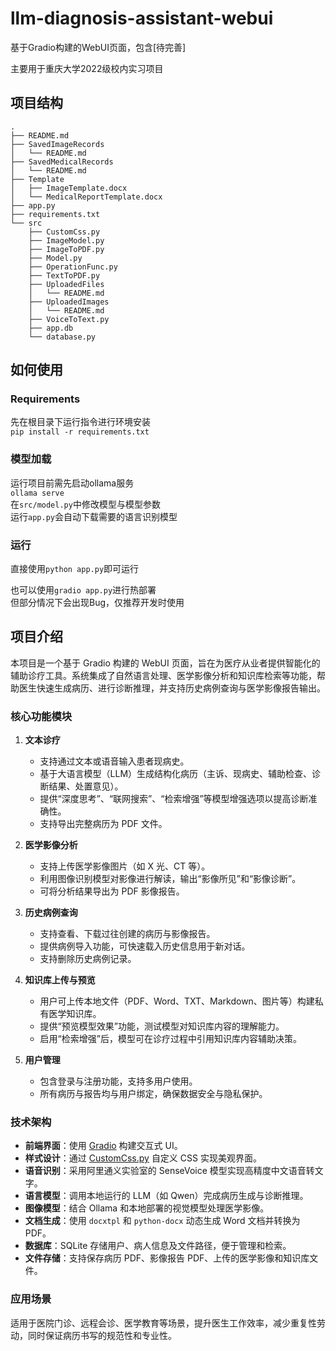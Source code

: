 # llm-diagnosis-assistant-webui

基于Gradio构建的WebUI页面，包含[待完善]

主要用于重庆大学2022级校内实习项目  

## 项目结构
```
.
├── README.md
├── SavedImageRecords
│   └── README.md
├── SavedMedicalRecords
│   └── README.md
├── Template
│   ├── ImageTemplate.docx
│   └── MedicalReportTemplate.docx
├── app.py
├── requirements.txt
└── src
    ├── CustomCss.py
    ├── ImageModel.py
    ├── ImageToPDF.py
    ├── Model.py
    ├── OperationFunc.py
    ├── TextToPDF.py
    ├── UploadedFiles
    │   └── README.md
    ├── UploadedImages
    │   └── README.md
    ├── VoiceToText.py
    ├── app.db
    └── database.py
```
## 如何使用
### Requirements
先在根目录下运行指令进行环境安装  
`pip install -r requirements.txt`

### 模型加载
运行项目前需先启动ollama服务  
`ollama serve`  
在`src/model.py`中修改模型与模型参数  
运行`app.py`会自动下载需要的语言识别模型

### 运行
直接使用`python app.py`即可运行

也可以使用`gradio app.py`进行热部署  
但部分情况下会出现Bug，仅推荐开发时使用

## 项目介绍

本项目是一个基于 Gradio 构建的 WebUI 页面，旨在为医疗从业者提供智能化的辅助诊疗工具。系统集成了自然语言处理、医学影像分析和知识库检索等功能，帮助医生快速生成病历、进行诊断推理，并支持历史病例查询与医学影像报告输出。

### 核心功能模块

1. **文本诊疗**
   - 支持通过文本或语音输入患者现病史。
   - 基于大语言模型（LLM）生成结构化病历（主诉、现病史、辅助检查、诊断结果、处置意见）。
   - 提供“深度思考”、“联网搜索”、“检索增强”等模型增强选项以提高诊断准确性。
   - 支持导出完整病历为 PDF 文件。

2. **医学影像分析**
   - 支持上传医学影像图片（如 X 光、CT 等）。
   - 利用图像识别模型对影像进行解读，输出“影像所见”和“影像诊断”。
   - 可将分析结果导出为 PDF 影像报告。

3. **历史病例查询**
   - 支持查看、下载过往创建的病历与影像报告。
   - 提供病例导入功能，可快速载入历史信息用于新对话。
   - 支持删除历史病例记录。

4. **知识库上传与预览**
   - 用户可上传本地文件（PDF、Word、TXT、Markdown、图片等）构建私有医学知识库。
   - 提供“预览模型效果”功能，测试模型对知识库内容的理解能力。
   - 启用“检索增强”后，模型可在诊疗过程中引用知识库内容辅助决策。

5. **用户管理**
   - 包含登录与注册功能，支持多用户使用。
   - 所有病历与报告均与用户绑定，确保数据安全与隐私保护。

### 技术架构

- **前端界面**：使用 [Gradio](https://www.gradio.app/) 构建交互式 UI。
- **样式设计**：通过 [CustomCss.py](file://D:\PythonWebUI\llm-diagnosis-assistant-webui\src\CustomCss.py) 自定义 CSS 实现美观界面。
- **语音识别**：采用阿里通义实验室的 SenseVoice 模型实现高精度中文语音转文字。
- **语言模型**：调用本地运行的 LLM（如 Qwen）完成病历生成与诊断推理。
- **图像模型**：结合 Ollama 和本地部署的视觉模型处理医学影像。
- **文档生成**：使用 `docxtpl` 和 `python-docx` 动态生成 Word 文档并转换为 PDF。
- **数据库**：SQLite 存储用户、病人信息及文件路径，便于管理和检索。
- **文件存储**：支持保存病历 PDF、影像报告 PDF、上传的医学影像和知识库文件。

### 应用场景

适用于医院门诊、远程会诊、医学教育等场景，提升医生工作效率，减少重复性劳动，同时保证病历书写的规范性和专业性。

